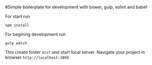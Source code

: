 #Simple boilerplate for development with bower, gulp, eslint and babel

For start run
```
npm install
```
For begining development run
```
gulp watch 
```
This create folder `dist` and start local server.
Navigate your project in browser `http://localhost:3000`
